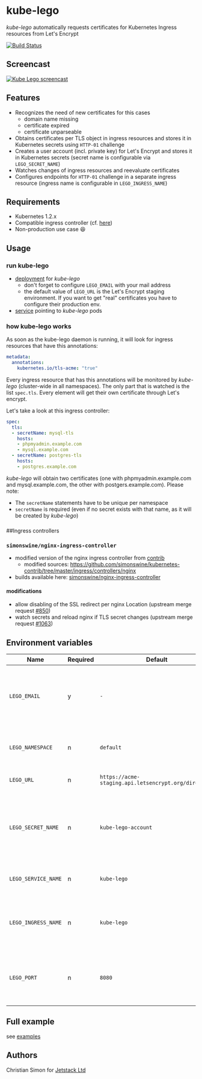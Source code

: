 # kube-lego

*kube-lego* automatically requests certificates for Kubernetes Ingress resources from Let's Encrypt

[![Build Status](https://travis-ci.org/jetstack/kube-lego.svg?branch=master)](https://travis-ci.org/jetstack/kube-lego)

## Screencast

[![Kube Lego screencast](https://asciinema.org/a/47444.png)](https://asciinema.org/a/47444)

## Features

- Recognizes the need of new certificates for this cases
  - domain name missing
  - certificate expired
  - certificate unparseable
- Obtains certificates per TLS object in ingress resources and stores it in Kubernetes secrets using `HTTP-01` challenge
- Creates a user account (incl. private key) for Let's Encrypt and stores it in Kubernetes secrets (secret name is configurable via `LEGO_SECRET_NAME`)
- Watches changes of ingress resources and reevaluate certificates
- Configures endpoints for `HTTP-01` challenge in a separate ingress resource (ingress name is configurable in `LEGO_INGRESS_NAME`)

## Requirements

- Kubernetes 1.2.x
- Compatible ingress controller (cf. [here](#ingress))
- Non-production use case :laughing:

## Usage

### run kube-lego

- [deployment](examples/kube-lego-deployment.yaml) for *kube-lego*
  - don't forget to configure `LEGO_EMAIL` with your mail address
  - the default value of `LEGO_URL` is the Let's Encrypt staging environment. If you want to get "real" certificates you have to configure their production env.
- [service](examples/kube-lego-svc.yaml) pointing to *kube-lego* pods

### how kube-lego works

As soon as the kube-lego daemon is running, it will look for ingress resources that have this annotations:

```yaml
metadata:
  annotations:
    kubernetes.io/tls-acme: "true"
```

Every ingress resource that has this annotations will be monitored by *kube-lego* (cluster-wide in all namespaces). The only part that is watched is the list `spec.tls`. Every element will get their own certificate through Let's encrypt.

Let's take a look at this ingress controller:

```yaml
spec:
  tls:
  - secretName: mysql-tls
    hosts:
    - phpmyadmin.example.com
    - mysql.example.com
  - secretName: postgres-tls
    hosts:
    - postgres.example.com
```

*kube-lego* will obtain two certificates (one with phpmyadmin.example.com and mysql.example.com, the other with postgers.example.com). Please note:

- The `secretName` statements have to be unique per namespace
- `secretName` is required (even if no secret exists with that name, as it will be created by *kube-lego*)

###

##<a name="ingress"></a>Ingress controllers

### `simonswine/nginx-ingress-controller`

- modified version of the nginx ingress controller from [contrib](https://github.com/kubernetes/contrib/tree/master/ingress/controllers/nginx)
  - modified sources: https://github.com/simonswine/kubernetes-contrib/tree/master/ingress/controllers/nginx
- builds available here: [simonswine/nginx-ingress-controller](https://hub.docker.com/r/simonswine/nginx-ingress-controller/)

#### modifications

- allow disabling of the SSL redirect per nginx Location (upstream merge request [#850](https://github.com/kubernetes/contrib/pull/850))
- watch secrets and reload nginx if TLS secret changes (upstream merge request [#1063](https://github.com/kubernetes/contrib/pull/1063))

## Environment variables

| Name | Required | Default | Description |
|------|----------|---------|-------------|
| `LEGO_EMAIL` | y | `-` | E-Mail address for the ACME account, used to recover from lost secrets |
| `LEGO_NAMESPACE` | n | `default` | Namespace where kube-lego is running in |
| `LEGO_URL` | n | `https://acme-staging.api.letsencrypt.org/directory` | URL for the ACME server |
| `LEGO_SECRET_NAME` | n | `kube-lego-account` | Name of the secret in the same namespace that contains ACME account secret |
| `LEGO_SERVICE_NAME` | n | `kube-lego` | Service name that connects to this pod |
| `LEGO_INGRESS_NAME` | n | `kube-lego` | Ingress name which contains the routing for HTTP verification |
| `LEGO_PORT` | n | `8080` | Port where this daemon is listening for verifcation calls (HTTP method)|

## Full example

see [examples](examples/README.md)

## Authors

Christian Simon for [Jetstack Ltd](http://www.jetstack.io)
